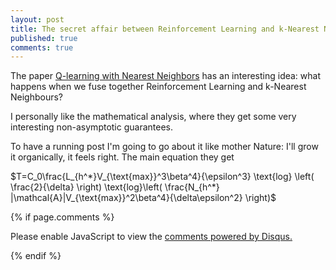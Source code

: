 ```yaml
---
layout: post
title: The secret affair between Reinforcement Learning and k-Nearest Neighbours
published: true
comments: true
---
```


The paper [Q-learning with Nearest Neighbors](https://arxiv.org/pdf/1802.03900.pdf) has 
an interesting idea: what happens when we fuse together Reinforcement Learning and k-Nearest Neighbours?

I personally like the mathematical analysis, where they get some very interesting non-asymptotic guarantees. 

To have a running post I'm going to go about it like mother Nature: I'll grow it organically, it feels right. The main equation they get

$T=C_0\frac{L_{h^*}V_{\text{max}}^3\beta^4}{\epsilon^3} \text{log} \left( \frac{2}{\delta} \right) \text{log}\left( \frac{N_{h^*} |\mathcal{A}|V_{\text{max}}^2\beta^4}{\delta\epsilon^2} \right)$





{% if page.comments %} 



<div id="disqus_thread"></div>
<script>

/**
*  RECOMMENDED CONFIGURATION VARIABLES: EDIT AND UNCOMMENT THE SECTION BELOW TO INSERT DYNAMIC VALUES FROM YOUR PLATFORM OR CMS.
*  LEARN WHY DEFINING THESE VARIABLES IS IMPORTANT: https://disqus.com/admin/universalcode/#configuration-variables*/
/*
var disqus_config = function () {
this.page.url = PAGE_URL;  // Replace PAGE_URL with your page's canonical URL variable
this.page.identifier = PAGE_IDENTIFIER; // Replace PAGE_IDENTIFIER with your page's unique identifier variable
};
*/
(function() { // DON'T EDIT BELOW THIS LINE
var d = document, s = d.createElement('script');
s.src = 'https://https-lucehe-github-io.disqus.com/embed.js';
s.setAttribute('data-timestamp', +new Date());
(d.head || d.body).appendChild(s);
})();
</script>
<noscript>Please enable JavaScript to view the <a href="https://disqus.com/?ref_noscript">comments powered by Disqus.</a></noscript>



{% endif %}
